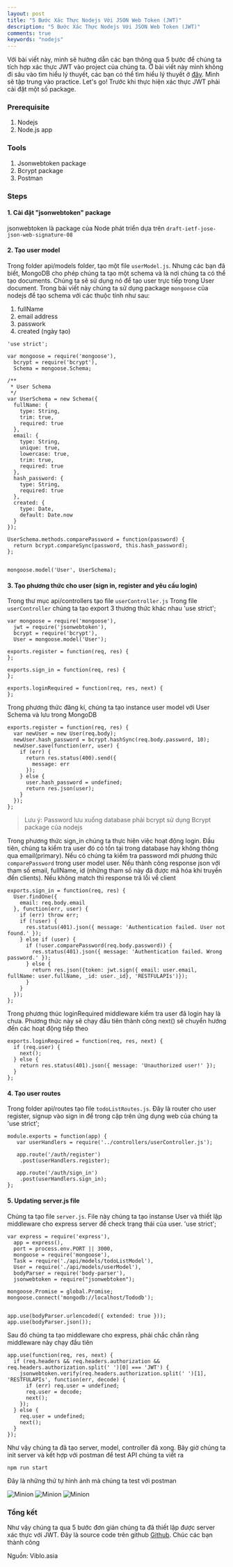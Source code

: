 ```yaml
---
layout: post
title: "5 Bước Xác Thực Nodejs Với JSON Web Token (JWT)"
description: "5 Bước Xác Thực Nodejs Với JSON Web Token (JWT)"
comments: true
keywords: "nodejs"
---
```

Với bài viết này, mình sẽ hướng dẫn các bạn thông qua 5 bước để chúng ta tích hợp xác thực JWT vào project của chúng ta. Ở bài viết này mình không đi sâu vào tìm hiểu lý thuyết, các bạn có thể tìm hiểu lý thuyết ở [đây](https://viblo.asia/p/tim-hieu-ve-json-web-token-jwt-7rVRqp73v4bP). Mình sẽ tập trung vào practice. Let's go! Trước khi thực hiện xác thực JWT phải cài đặt một số package.

### Prerequisite

1. Nodejs
2. Node.js app

### Tools

1. Jsonwebtoken package
2. Bcrypt package
3. Postman

### Steps

#### 1. Cài đặt "jsonwebtoken" package

jsonwebtoken là package của Node phát triển dựa trên `draft-ietf-jose-json-web-signature-08`

#### 2. Tạo user model

Trong folder api/models folder, tạo một file `userModel.js`. Nhưng các bạn đã biết, MongoDB cho phép chúng ta tạo một schema và là nơi chúng ta có thể tạo documents. Chúng ta sẽ sử dụng nó để tạo user trực tiếp trong User document. Trong bài viết này chúng ta sử dụng package `mongoose` của nodejs để tạo schema với các thuộc tính như sau:
1. fullName
2. email address
3. passwork
4. created (ngày tạo)

```
'use strict';

var mongoose = require('mongoose'),
  bcrypt = require('bcrypt'),
  Schema = mongoose.Schema;

/**
 * User Schema
 */
var UserSchema = new Schema({
  fullName: {
    type: String,
    trim: true,
    required: true
  },
  email: {
    type: String,
    unique: true,
    lowercase: true,
    trim: true,
    required: true
  },
  hash_password: {
    type: String,
    required: true
  },
  created: {
    type: Date,
    default: Date.now
  }
});

UserSchema.methods.comparePassword = function(password) {
  return bcrypt.compareSync(password, this.hash_password);
};


mongoose.model('User', UserSchema);
```

#### 3. Tạo phương thức cho user (sign in, register and yêu cầu login)

Trong thư mục api/controllers tạo file `userController.js` Trong file `userController` chúng ta tạo export 3 thương thức khác nhau
'use strict';
```
var mongoose = require('mongoose'),
  jwt = require('jsonwebtoken'),
  bcrypt = require('bcrypt'),
  User = mongoose.model('User');

exports.register = function(req, res) {
};

exports.sign_in = function(req, res) {
};

exports.loginRequired = function(req, res, next) {
};
```
Trong phương thức đăng kí, chúng ta tạo instance user model với User Schema và lưu trong MongoDB
```
exports.register = function(req, res) {
  var newUser = new User(req.body);
  newUser.hash_password = bcrypt.hashSync(req.body.password, 10);
  newUser.save(function(err, user) {
    if (err) {
      return res.status(400).send({
        message: err
      });
    } else {
      user.hash_password = undefined;
      return res.json(user);
    }
  });
};
```
> Lưu ý: Password lưu xuống database phải bcrypt sử dụng Bcrypt package của nodejs

Trong phương thức sign_in chúng ta thực hiện việc hoạt động login. Đầu tiên, chúng ta kiểm tra user đó có tồn tại trong database hay không thông qua email(primary). Nếu có chúng ta kiểm tra password mới phương thức `comparePassword` trong user model user. Nếu thành công response json với tham số email, fullName, id (những tham số này đã được mã hóa khi truyền đến clients). Nếu không match thì response trả lỗi về client
```
exports.sign_in = function(req, res) {
  User.findOne({
    email: req.body.email
  }, function(err, user) {
    if (err) throw err;
    if (!user) {
      res.status(401).json({ message: 'Authentication failed. User not found.' });
    } else if (user) {
      if (!user.comparePassword(req.body.password)) {
        res.status(401).json({ message: 'Authentication failed. Wrong password.' });
      } else {
        return res.json({token: jwt.sign({ email: user.email, fullName: user.fullName, _id: user._id}, 'RESTFULAPIs')});
      }
    }
  });
};

```
Trong phương thúc loginRequired middleware kiểm tra user đã login hay là chưa. Phương thức này sẽ chạy đầu tiên thành công next() sẽ chuyển hướng đến các hoạt động tiếp theo
```
exports.loginRequired = function(req, res, next) {
  if (req.user) {
    next();
  } else {
    return res.status(401).json({ message: 'Unauthorized user!' });
  }
};
```

#### 4. Tạo user routes

Trong folder api/routes tạo file `todoListRoutes.js`. Đây là router cho user register, signup vào sign in để trong cập trên ứng dụng web của chúng ta
'use strict';
```
module.exports = function(app) {
   var userHandlers = require('../controllers/userController.js');

   app.route('/auth/register')
   	.post(userHandlers.register);

   app.route('/auth/sign_in')
   	.post(userHandlers.sign_in);
};
```
#### 5. Updating server.js file

Chúng ta tạo file `server.js`. File này chúng ta tạo instanse User và thiết lập middleware cho express server để check trạng thái của user.
'use strict';
```
var express = require('express'),
  app = express(),
  port = process.env.PORT || 3000,
  mongoose = require('mongoose'),
  Task = require('./api/models/todoListModel'),
  User = require('./api/models/userModel'),
  bodyParser = require('body-parser'),
  jsonwebtoken = require("jsonwebtoken");

mongoose.Promise = global.Promise;
mongoose.connect('mongodb://localhost/Tododb');


app.use(bodyParser.urlencoded({ extended: true }));
app.use(bodyParser.json());
```
Sau đó chúng ta tạo middleware cho express, phải chắc chắn rằng middleware này chạy đầu tiên
```
app.use(function(req, res, next) {
  if (req.headers && req.headers.authorization && req.headers.authorization.split(' ')[0] === 'JWT') {
    jsonwebtoken.verify(req.headers.authorization.split(' ')[1], 'RESTFULAPIs', function(err, decode) {
      if (err) req.user = undefined;
      req.user = decode;
      next();
    });
  } else {
    req.user = undefined;
    next();
  }
});
```
Như vậy chúng ta đã tạo server, model, controller đã xong. Bây giờ chúng ta init server và kết hợp với postman để test API chúng ta viết ra
```
npm run start
```
Đây là những thứ tự hình ảnh mà chúng ta test với postman

![Minion](https://viblo.asia/uploads/c159977f-57d1-43c0-a1ab-d4fa2701035f.png)
![Minion](https://viblo.asia/uploads/d0a5a7a0-d5e3-4c4b-ac7e-ba832ff8621b.png)
![Minion](https://viblo.asia/uploads/d6e32492-70cb-4fc5-a4af-f4bcb7d25de3.png)

### Tổng kết

Như vậy chúng ta qua 5 bước đơn giản chúng ta đã thiết lập được server xác thực với JWT. Đây là source code trên github [Github](https://github.com/generalgmt/RESTfulAPITutorial/tree/authentication). Chúc các bạn thành công

Nguồn: Viblo.asia